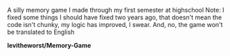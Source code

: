 A silly memory game I made through my first semester at highschool Note: I fixed some things I should have fixed two years ago, that doesn't mean the code isn't chunky, my logic has improved, I swear.
And, no, the game won't be translated to English

**levitheworst/Memory-Game**
